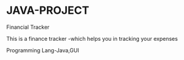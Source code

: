 # JAVA-PROJECT
Financial Tracker

This is a finance tracker -which helps you in tracking your expenses

Programming Lang-Java,GUI
